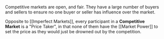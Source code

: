 Competitive markets are open, and fair. They have a large number of buyers and sellers to ensure no one buyer or seller has influence over the market.

Opposite to [[Imperfect Markets]], every participant in a **Competitive Market** is a "Price Taker", in that none of them have the [[Market Power]] to set the price as they would just be drowned out by the competition.